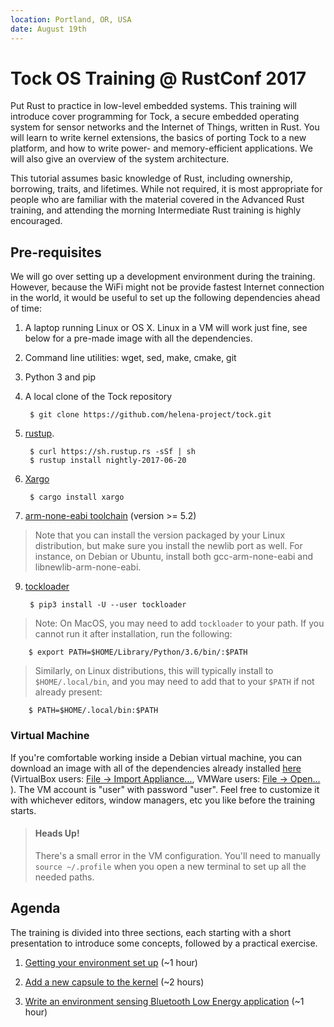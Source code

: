```yaml
---
location: Portland, OR, USA
date: August 19th
---
```


# Tock OS Training @ RustConf 2017

Put Rust to practice in low-level embedded systems. This training will introduce
cover programming for Tock, a secure embedded operating system for sensor
networks and the Internet of Things, written in Rust. You will learn to write
kernel extensions, the basics of porting Tock to a new platform, and how to
write power- and memory-efficient applications. We will also give an overview of
the system architecture.

This tutorial assumes basic knowledge of Rust, including ownership, borrowing,
traits, and lifetimes. While not required, it is most appropriate for people who
are familiar with the material covered in the Advanced Rust training, and
attending the morning Intermediate Rust training is highly encouraged.

## Pre-requisites

We will go over setting up a development environment during the training.
However, because the WiFi might not be provide fastest Internet connection in
the world, it would be useful to set up the following dependencies ahead of
time:

1. A laptop running Linux or OS X. Linux in a VM will work just fine, see below
   for a pre-made image with all the dependencies.

2. Command line utilities: wget, sed, make, cmake, git

4. Python 3 and pip

5. A local clone of the Tock repository
     
        $ git clone https://github.com/helena-project/tock.git

6. [rustup](http://rustup.rs/).
     
        $ curl https://sh.rustup.rs -sSf | sh
        $ rustup install nightly-2017-06-20

7. [Xargo](https://github.com/japaric/xargo)
     
        $ cargo install xargo

8. [arm-none-eabi toolchain](https://developer.arm.com/open-source/gnu-toolchain/gnu-rm/downloads) (version >= 5.2)

> Note that you can install the version packaged by your Linux distribution,
> but make sure you install the newlib port as well. For instance, on Debian or
> Ubuntu, install both gcc-arm-none-eabi and libnewlib-arm-none-eabi.

9. [tockloader](https://github.com/helena-project/tockloader)
     
        $ pip3 install -U --user tockloader

> Note: On MacOS, you may need to add `tockloader` to your path. If you
> cannot run it after installation, run the following:

        $ export PATH=$HOME/Library/Python/3.6/bin/:$PATH

> Similarly, on Linux distributions, this will typically install to
> `$HOME/.local/bin`, and you may need to add that to your `$PATH` if not
> already present:

        $ PATH=$HOME/.local/bin:$PATH

### Virtual Machine

If you're comfortable working inside a Debian virtual machine, you can download
an image with all of the dependencies already installed
[here](https://www.dropbox.com/s/5km04herxa9h05w/Tock.ova?dl=0)
(VirtualBox users:
[File → Import Appliance...](https://docs.oracle.com/cd/E26217_01/E26796/html/qs-import-vm.html),
VMWare users:
[File → Open...](https://pubs.vmware.com/workstation-9/index.jsp?topic=%2Fcom.vmware.ws.using.doc%2FGUID-DDCBE9C0-0EC9-4D09-8042-18436DA62F7A.html)
).
The VM account is "user" with password "user".
Feel free to customize it with whichever editors, window managers, etc you like
before the training starts.

> #### Heads Up!
> There's a small error in the VM configuration. You'll need to manually
> `source ~/.profile` when you open a new terminal to set up all the needed
> paths.

## Agenda

The training is divided into three sections, each starting with a short
presentation to introduce some concepts, followed by a practical exercise.

1. [Getting your environment set up](environment.md) (~1 hour)

2. [Add a new capsule to the kernel](capsule.md) (~2 hours)

3. [Write an environment sensing Bluetooth Low Energy
   application](application.md) (~1 hour)

